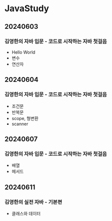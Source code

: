 # JavaStudy

## 20240603
### 김영한의 자바 입문 - 코드로 시작하는 자바 첫걸음
- Hello World
- 변수
- 연산자

## 20240604
### 김영한의 자바 입문 - 코드로 시작하는 자바 첫걸음
- 조건문
- 반복문
- scope, 형변환
- scanner

## 20240607
### 김영한의 자바 입문 - 코드로 시작하는 자바 첫걸음
- 배열
- 메서드


## 20240611
### 김영한의 실전 자바 - 기본편
- 클래스와 데이터